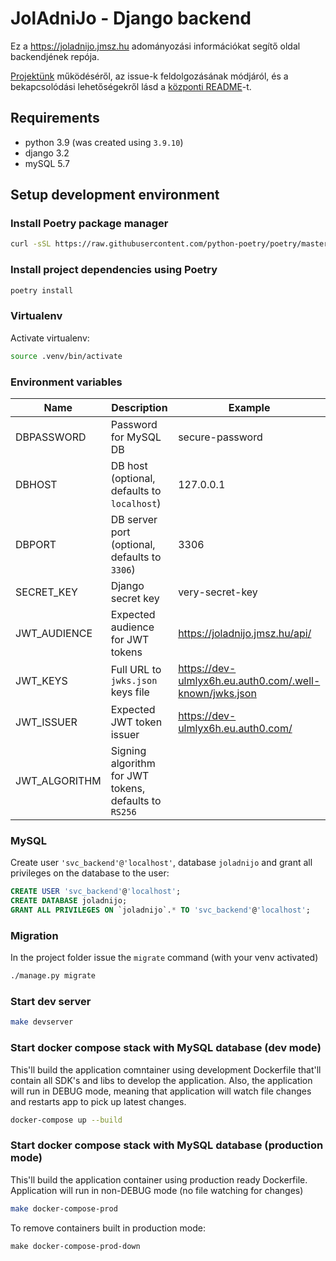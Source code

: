 # JolAdniJo - Django backend

Ez a https://joladnijo.jmsz.hu adományozási információkat segítő oldal backendjének repója.

[Projektünk](https://github.com/orgs/joladnijo/projects/1/) működéséről, az issue-k feldolgozásának módjáról, és a bekapcsolódási lehetőségekről lásd a [központi README](https://github.com/joladnijo/joladnijo-docs/blob/main/README.md#hogyan-seg%C3%ADthetsz---m%C5%B1k%C3%B6d%C3%A9s%C3%BCnk)-t.

## Requirements

* python 3.9 (was created using `3.9.10`)
* django 3.2
* mySQL 5.7

## Setup development environment

### Install Poetry package manager
```sh
curl -sSL https://raw.githubusercontent.com/python-poetry/poetry/master/get-poetry.py | python -
```

### Install project dependencies using Poetry
```sh
poetry install
```
### Virtualenv

Activate virtualenv:

```bash
source .venv/bin/activate
```

### Environment variables

| Name | Description | Example |
| --- | --- | --- |
| DBPASSWORD | Password for MySQL DB | secure-password
| DBHOST | DB host (optional, defaults to `localhost`) | 127.0.0.1
| DBPORT | DB server port (optional, defaults to `3306`) | 3306
| SECRET_KEY | Django secret key | very-secret-key
| JWT_AUDIENCE |  Expected audience for JWT tokens | https://joladnijo.jmsz.hu/api/
| JWT_KEYS | Full URL to `jwks.json` keys file | https://dev-ulmlyx6h.eu.auth0.com/.well-known/jwks.json
| JWT_ISSUER | Expected JWT token issuer | https://dev-ulmlyx6h.eu.auth0.com/
| JWT_ALGORITHM | Signing algorithm for JWT tokens, defaults to `RS256` | 

### MySQL

Create user `'svc_backend'@'localhost'`, database `joladnijo` and grant all privileges on the database to the user:

```sql
CREATE USER 'svc_backend'@'localhost';
CREATE DATABASE joladnijo;
GRANT ALL PRIVILEGES ON `joladnijo`.* TO 'svc_backend'@'localhost';
```

### Migration

In the project folder issue the `migrate` command (with your venv activated)

```bash
./manage.py migrate
```

### Start dev server

```bash
make devserver
```

### Start docker compose stack with MySQL database (dev mode)
This'll build the application comntainer using development Dockerfile that'll contain all SDK's and libs to develop the application. Also, the application will run in DEBUG mode, meaning that application will watch file changes and restarts app to pick up latest changes.
```bash
docker-compose up --build
```

### Start docker compose stack with MySQL database (production mode)
This'll build the application container using production ready Dockerfile. Application will run in non-DEBUG mode (no file watching for changes)
```bash
make docker-compose-prod
```
To remove containers built in production mode:
```
make docker-compose-prod-down
```
